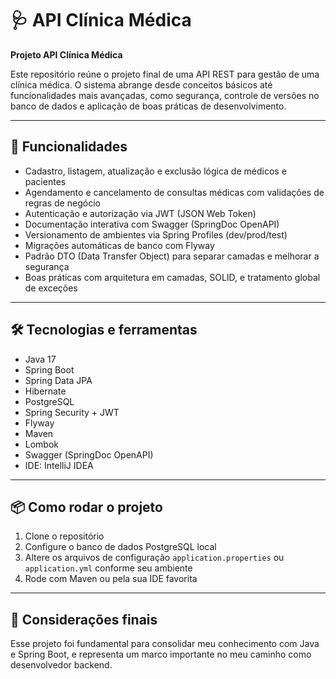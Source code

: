 # 🩺 API Clínica Médica  
**Projeto API Clínica Médica**

Este repositório reúne o projeto final de uma API REST para gestão de uma clínica médica. O sistema abrange desde conceitos básicos até funcionalidades mais avançadas, como segurança, controle de versões no banco de dados e aplicação de boas práticas de desenvolvimento.

---

## 🚀 Funcionalidades

- Cadastro, listagem, atualização e exclusão lógica de médicos e pacientes  
- Agendamento e cancelamento de consultas médicas com validações de regras de negócio  
- Autenticação e autorização via JWT (JSON Web Token)  
- Documentação interativa com Swagger (SpringDoc OpenAPI)  
- Versionamento de ambientes via Spring Profiles (dev/prod/test)  
- Migrações automáticas de banco com Flyway  
- Padrão DTO (Data Transfer Object) para separar camadas e melhorar a segurança  
- Boas práticas com arquitetura em camadas, SOLID, e tratamento global de exceções  

---

## 🛠️ Tecnologias e ferramentas

- Java 17  
- Spring Boot  
- Spring Data JPA  
- Hibernate  
- PostgreSQL  
- Spring Security + JWT  
- Flyway  
- Maven  
- Lombok  
- Swagger (SpringDoc OpenAPI)  
- IDE: IntelliJ IDEA 

---

## 📦 Como rodar o projeto

1. Clone o repositório  
2. Configure o banco de dados PostgreSQL local  
3. Altere os arquivos de configuração `application.properties` ou `application.yml` conforme seu ambiente  
4. Rode com Maven ou pela sua IDE favorita  

---

## 💬 Considerações finais

Esse projeto foi fundamental para consolidar meu conhecimento com Java e Spring Boot, e representa um marco importante no meu caminho como desenvolvedor backend.
